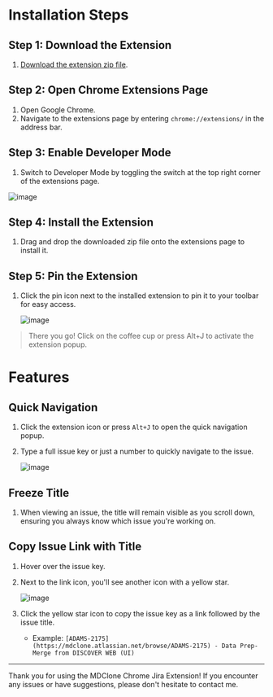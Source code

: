 # Installation Steps

## Step 1: Download the Extension
1. [Download the extension zip file](https://raw.githubusercontent.com/tbener/jira-extension/main/MDClone%20Jira%20Extension.zip).

## Step 2: Open Chrome Extensions Page
1. Open Google Chrome.
2. Navigate to the extensions page by entering `chrome://extensions/` in the address bar.

## Step 3: Enable Developer Mode
1. Switch to Developer Mode by toggling the switch at the top right corner of the extensions page.

![image](https://github.com/user-attachments/assets/5a18db38-6623-4571-b95e-af63620bbf71)

## Step 4: Install the Extension
1. Drag and drop the downloaded zip file onto the extensions page to install it.
   
## Step 5: Pin the Extension
1. Click the pin icon next to the installed extension to pin it to your toolbar for easy access.
   
   ![image](https://github.com/user-attachments/assets/9c1e64e2-26c2-4c84-b610-19632e9c5cc6)

> There you go! Click on the coffee cup or press Alt+J to activate the extension popup.


# Features

## Quick Navigation
1. Click the extension icon or press `Alt+J` to open the quick navigation popup.
2. Type a full issue key or just a number to quickly navigate to the issue.

   ![image](https://github.com/user-attachments/assets/8ddcaf94-9070-4783-b220-cb32e922263a)

## Freeze Title
1. When viewing an issue, the title will remain visible as you scroll down, ensuring you always know which issue you're working on.
   
## Copy Issue Link with Title
1. Hover over the issue key.
2. Next to the link icon, you'll see another icon with a yellow star.
   
   ![image](https://github.com/user-attachments/assets/1a9d9512-561f-4140-b04e-eadfe76fe9ae)

3. Click the yellow star icon to copy the issue key as a link followed by the issue title.
   - Example: `[ADAMS-2175](https://mdclone.atlassian.net/browse/ADAMS-2175) - Data Prep- Merge from DISCOVER WEB (UI)`

---

Thank you for using the MDClone Chrome Jira Extension! If you encounter any issues or have suggestions, please don't hesitate to contact me.
